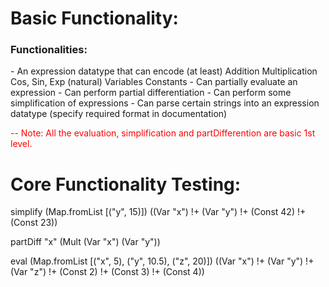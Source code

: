 <h1>Basic Functionality:</h1>

<h3>Functionalities:</h3>
	- An expression datatype that can encode (at least)
			Addition
			Multiplication
			Cos, Sin, Exp (natural)
			Variables
			Constants
	- Can partially evaluate an expression
	- Can perform partial differentiation
	- Can perform some simplification of expressions
	- Can parse certain strings into an expression datatype (specify required format in documentation)

<font color = "red">-- Note: All the evaluation, simplification and partDifferention are basic 1st level.</font>


<h1>Core Functionality Testing:</h1>

simplify (Map.fromList [("y", 15)]) ((Var "x")  !+ (Var "y") !+ (Const 42) !+ (Const 23))

partDiff "x" (Mult (Var "x") (Var "y"))

eval (Map.fromList [("x", 5), ("y", 10.5), ("z", 20)]) ((Var "x") !+ (Var "y") !+ (Var "z") !+ (Const 2) !+ (Const 3) !+ (Const 4))

